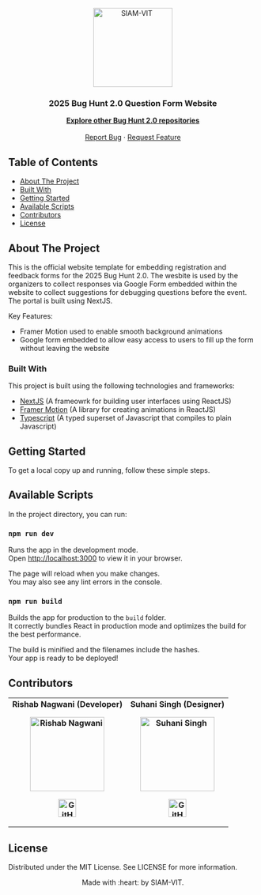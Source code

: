 <p align="center"><img src="https://imgur.com/Vp4LWt0.png" width=160 title="SIAM-VIT" alt="SIAM-VIT"></a>
</p>
<div align="center">
  <h3 align="center">2025 Bug Hunt 2.0 Question Form Website</h3>

  <p align="center">
    <a href="https://github.com/orgs/SIAM-VIT/repositories?q=hunt"><strong>Explore other Bug Hunt 2.0 repositories</strong></a>
    <br />
    <br />
    <a href="https://github.com/SIAM-VIT/bug-hunt-form/issues">Report Bug</a>
    ·
    <a href="https://github.com/SIAM-VIT/bug-hunt-form/issues">Request Feature</a>
  </p>
</div>

<!-- TABLE OF CONTENTS -->

## Table of Contents

- [About The Project](#about-the-project)
- [Built With](#built-with)
- [Getting Started](#getting-started)
- [Available Scripts](#installation)
- [Contributors](#contributors)
- [License](#license)

<!-- ABOUT THE PROJECT -->

## About The Project

This is the official website template for embedding registration and feedback forms for the 2025 Bug Hunt 2.0. The wesbite is used by the organizers to collect responses via Google Form embedded within the website to collect suggestions for debugging questions before the event. The portal is built using NextJS.

Key Features:

- Framer Motion used to enable smooth background animations
- Google form embedded to allow easy access to users to fill up the form without leaving the website

### Built With

This project is built using the following technologies and frameworks:

- [NextJS](https://nextjs.org/) (A frameowrk for building user interfaces using ReactJS)
- [Framer Motion](https://motion.dev/) (A library for creating animations in ReactJS)
- [Typescript](https://www.typescriptlang.org/) (A typed superset of Javascript that compiles to plain Javascript)

<!-- GETTING STARTED -->

## Getting Started

To get a local copy up and running, follow these simple steps.

## Available Scripts

In the project directory, you can run:

### `npm run dev`

Runs the app in the development mode.\
Open [http://localhost:3000](http://localhost:3000) to view it in your browser.

The page will reload when you make changes.\
You may also see any lint errors in the console.

### `npm run build`

Builds the app for production to the `build` folder.\
It correctly bundles React in production mode and optimizes the build for the best performance.

The build is minified and the filenames include the hashes.\
Your app is ready to be deployed!

## Contributors

<table>
    <tr align="center" style="font-weight:bold">
        <td>
        Rishab Nagwani (Developer)
        <p align="center">
            <img src = "https://avatars.githubusercontent.com/u/137005853?v=4.png" width="150" height="150" alt="Rishab Nagwani">
        </p>
            <p align="center">
                <a href = "https://github.com/rxshabN">
                    <img src = "http://www.iconninja.com/files/241/825/211/round-collaboration-social-github-code-circle-network-icon.svg" width="36" height = "36" alt="GitHub"/>
                </a>
            </p>
        </td>
        <td>
        Suhani Singh (Designer)
        <p align="center">
            <img src = "https://avatars.githubusercontent.com/u/166943536?v=4" width="150" height="150" alt="Suhani Singh">
        </p>
            <p align="center">
                <a href = "https://github.com/singhsuhanibaghel">
                    <img src = "http://www.iconninja.com/files/241/825/211/round-collaboration-social-github-code-circle-network-icon.svg" width="36" height = "36" alt="GitHub"/>
                </a>
            </p>
        </td>
    </tr>
</table>

<!-- LICENSE -->

## License

Distributed under the MIT License. See LICENSE for more information.

<p align="center">
    Made with :heart: by SIAM-VIT.
</p>
